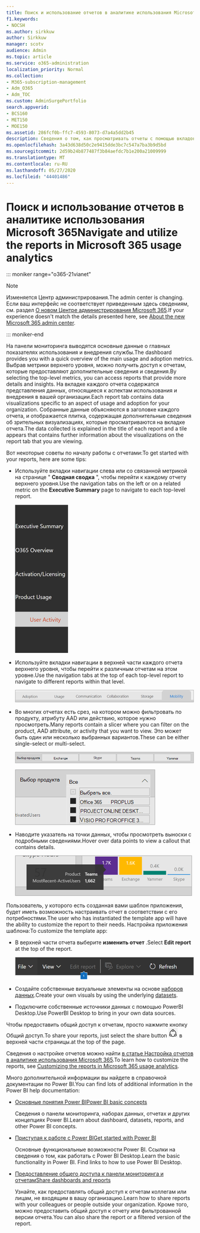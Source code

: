 ```yaml
---
title: Поиск и использование отчетов в аналитике использования Microsoft 365
f1.keywords:
- NOCSH
ms.author: sirkkuw
author: Sirkkuw
manager: scotv
audience: Admin
ms.topic: article
ms.service: o365-administration
localization_priority: Normal
ms.collection:
- M365-subscription-management
- Adm_O365
- Adm_TOC
ms.custom: AdminSurgePortfolio
search.appverid:
- BCS160
- MET150
- MOE150
ms.assetid: 286fcf0b-ffc7-4593-8073-d7a4a5dd2b45
description: Сведения о том, как просматривать отчеты с помощью вкладок и фильтров навигации.
ms.openlocfilehash: 3a43d638d50c2e9415dde3bc7c547a7ba3b9d5bd
ms.sourcegitcommit: 2d59b24b877487f3b84aefdc7b1e200a21009999
ms.translationtype: MT
ms.contentlocale: ru-RU
ms.lasthandoff: 05/27/2020
ms.locfileid: "44401486"
---
```

# <a name="navigate-and-utilize-the-reports-in-microsoft-365-usage-analytics"></a><span data-ttu-id="ea88d-103">Поиск и использование отчетов в аналитике использования Microsoft 365</span><span class="sxs-lookup"><span data-stu-id="ea88d-103">Navigate and utilize the reports in Microsoft 365 usage analytics</span></span>

::: moniker range="o365-21vianet"

> [!NOTE]
> <span data-ttu-id="ea88d-104">Изменяется Центр администрирования.</span><span class="sxs-lookup"><span data-stu-id="ea88d-104">The admin center is changing.</span></span> <span data-ttu-id="ea88d-105">Если ваш интерфейс не соответствует приведенным здесь сведениям, см. раздел [О новом Центре администрирования Microsoft 365](https://docs.microsoft.com/microsoft-365/admin/microsoft-365-admin-center-preview?view=o365-21vianet).</span><span class="sxs-lookup"><span data-stu-id="ea88d-105">If your experience doesn't match the details presented here, see [About the new Microsoft 365 admin center](https://docs.microsoft.com/microsoft-365/admin/microsoft-365-admin-center-preview?view=o365-21vianet).</span></span>

::: moniker-end

<span data-ttu-id="ea88d-106">На панели мониторинга выводятся основные данные о главных показателях использования и внедрения службы.</span><span class="sxs-lookup"><span data-stu-id="ea88d-106">The dashboard provides you with a quick overview of the main usage and adoption metrics.</span></span> <span data-ttu-id="ea88d-107">Выбрав метрики верхнего уровня, можно получить доступ к отчетам, которые предоставляют дополнительные сведения и сведения.</span><span class="sxs-lookup"><span data-stu-id="ea88d-107">By selecting the top-level metrics, you can access reports that provide more details and insights.</span></span> <span data-ttu-id="ea88d-108">На вкладке каждого отчета содержатся представления данных, относящиеся к аспектам использования и внедрения в вашей организации.</span><span class="sxs-lookup"><span data-stu-id="ea88d-108">Each report tab contains data visualizations specific to an aspect of usage and adoption for your organization.</span></span> <span data-ttu-id="ea88d-109">Собранные данные объясняются в заголовке каждого отчета, и отображается плитка, содержащая дополнительные сведения об зрительных визуализациях, которые просматриваются на вкладке отчета.</span><span class="sxs-lookup"><span data-stu-id="ea88d-109">The data collected is explained in the title of each report and a tile appears that contains further information about the visualizations on the report tab that you are viewing.</span></span>

<span data-ttu-id="ea88d-110">Вот некоторые советы по началу работы с отчетами:</span><span class="sxs-lookup"><span data-stu-id="ea88d-110">To get started with your reports, here are some tips:</span></span>

- <span data-ttu-id="ea88d-111">Используйте вкладки навигации слева или со связанной метрикой на странице " **Сводная сводка** ", чтобы перейти к каждому отчету верхнего уровня.</span><span class="sxs-lookup"><span data-stu-id="ea88d-111">Use the navigation tabs on the left or on a related metric on the **Executive Summary** page to navigate to each top-level report.</span></span>

    ![Показывает вкладки навигации слева](../../media/navigate-usage-analytics1.png)

- <span data-ttu-id="ea88d-113">Используйте вкладки навигации в верхней части каждого отчета верхнего уровня, чтобы перейти к различным отчетам на этом уровне.</span><span class="sxs-lookup"><span data-stu-id="ea88d-113">Use the navigation tabs at the top of each top-level report to navigate to different reports within that level.</span></span>

    ![Показывает вкладки навигации в верхней части каждого отчета](../../media/navigate-usage-analytics2.png)

- <span data-ttu-id="ea88d-115">Во многих отчетах есть срез, на котором можно фильтровать по продукту, атрибуту AAD или действию, которое нужно просмотреть.</span><span class="sxs-lookup"><span data-stu-id="ea88d-115">Many reports contain a slicer where you can filter on the product, AAD attribute, or activity that you want to view.</span></span> <span data-ttu-id="ea88d-116">Это может быть один или несколько выбранных вариантов.</span><span class="sxs-lookup"><span data-stu-id="ea88d-116">These can be either single-select or multi-select.</span></span>

    ![Показывает срез](../../media/navigate-usage-analytics3.png)

    ![Показывает срез](../../media/navigate-usage-analytics4.png)


- <span data-ttu-id="ea88d-119">Наводите указатель на точки данных, чтобы просмотреть выноски с подробными сведениями.</span><span class="sxs-lookup"><span data-stu-id="ea88d-119">Hover over data points to view a callout that contains details.</span></span>

    ![Пример с наведением](../../media/navigate-usage-analytics6.png)

<span data-ttu-id="ea88d-121">Пользователь, у которого есть созданная вами шаблон приложения, будет иметь возможность настраивать отчет в соответствии с его потребностями.</span><span class="sxs-lookup"><span data-stu-id="ea88d-121">The user who has instantiated the template app will have the ability to customize the report to their needs.</span></span> <span data-ttu-id="ea88d-122">Настройка приложения шаблона:</span><span class="sxs-lookup"><span data-stu-id="ea88d-122">To customize the template app:</span></span>

- <span data-ttu-id="ea88d-123">В верхней части отчета выберите **изменить отчет** .</span><span class="sxs-lookup"><span data-stu-id="ea88d-123">Select **Edit report** at the top of the report.</span></span>

    ![Отображение отчета об изменении](../../media/navigate-usage-analytics7.png)


- <span data-ttu-id="ea88d-125">Создайте собственные визуальные элементы на основе [наборов данных](usage-analytics-data-model.md).</span><span class="sxs-lookup"><span data-stu-id="ea88d-125">Create your own visuals by using the underlying [datasets](usage-analytics-data-model.md).</span></span>

- <span data-ttu-id="ea88d-126">Подключите собственные источники данных с помощью PowerBI Desktop.</span><span class="sxs-lookup"><span data-stu-id="ea88d-126">Use PowerBI Desktop to bring in your own data sources.</span></span>

<span data-ttu-id="ea88d-127">Чтобы предоставить общий доступ к отчетам, просто нажмите кнопку Общий доступ.</span><span class="sxs-lookup"><span data-stu-id="ea88d-127">To share your reports, just select the share button</span></span> ![Power BI Share icon](../../media/dbb0569d-2013-4f9d-ab9d-d01b09631b92.png) <span data-ttu-id="ea88d-129">в верхней части страницы.</span><span class="sxs-lookup"><span data-stu-id="ea88d-129">at the top of the page.</span></span>

<span data-ttu-id="ea88d-130">Сведения о настройке отчетов можно найти [в статье Настройка отчетов в аналитике использования Microsoft 365](customize-reports.md).</span><span class="sxs-lookup"><span data-stu-id="ea88d-130">To learn how to customize the reports, see [Customizing the reports in Microsoft 365 usage analytics](customize-reports.md).</span></span>

<span data-ttu-id="ea88d-131">Много дополнительной информации вы найдете в справочной документации по Power BI.</span><span class="sxs-lookup"><span data-stu-id="ea88d-131">You can find lots of additional information in the Power BI help documentation:</span></span>

- [<span data-ttu-id="ea88d-132">Основные понятия Power BI</span><span class="sxs-lookup"><span data-stu-id="ea88d-132">Power BI basic concepts</span></span>](https://docs.microsoft.com/power-bi/service-basic-concepts)

    <span data-ttu-id="ea88d-133">Сведения о панели мониторинга, наборах данных, отчетах и других концепциях Power BI.</span><span class="sxs-lookup"><span data-stu-id="ea88d-133">Learn about dashboard, datasets, reports, and other Power BI concepts.</span></span>

- [<span data-ttu-id="ea88d-134">Приступая к работе с Power BI</span><span class="sxs-lookup"><span data-stu-id="ea88d-134">Get started with Power BI</span></span>](https://docs.microsoft.com/power-bi/service-get-started?wt.mc_id=O365_Reports_PBI_contentpack)

    <span data-ttu-id="ea88d-p105">Основные функциональные возможности Power BI. Ссылки на сведения о том, как работать с Power BI Desktop.</span><span class="sxs-lookup"><span data-stu-id="ea88d-p105">Learn the basic functionality in Power BI. Find links to how to use Power BI Desktop.</span></span>

- [<span data-ttu-id="ea88d-137">Предоставление общего доступа к панели мониторинга и отчетам</span><span class="sxs-lookup"><span data-stu-id="ea88d-137">Share dashboards and reports</span></span>](https://docs.microsoft.com/power-bi/service-share-dashboards)

    <span data-ttu-id="ea88d-138">Узнайте, как предоставлять общий доступ к отчетам коллегам или лицам, не входящим в вашу организацию.</span><span class="sxs-lookup"><span data-stu-id="ea88d-138">Learn how to share reports with your colleagues or people outside your organization.</span></span> <span data-ttu-id="ea88d-139">Кроме того, можно предоставить общий доступ к отчету или фильтрованной версии отчета.</span><span class="sxs-lookup"><span data-stu-id="ea88d-139">You can also share the report or a filtered version of the report.</span></span>
